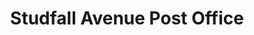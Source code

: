 ---
title: "Studfall Avenue Post Office"
url: /corby/studfall-avenue-post-office/
shop: convenience
---